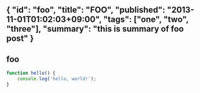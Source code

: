 {
    "id": "foo",
    "title": "FOO",
    "published": "2013-11-01T01:02:03+09:00",
    "tags": ["one", "two", "three"],
    "summary": "this is summary of foo post"
}
---
## foo

```javascript
function hello() {
    console.log('hello, world!');
}
```
